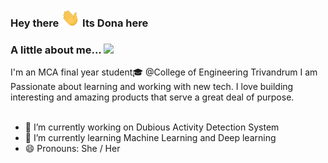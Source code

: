 ### Hey there <img src="https://raw.githubusercontent.com/ABSphreak/ABSphreak/master/gifs/Hi.gif" width="30px"> Its Dona here
  ### A little about me...  <img src="https://media.giphy.com/media/VgCDAzcKvsR6OM0uWg/giphy.gif" width="50"> 
I'm an MCA final year student🎓 @College of Engineering Trivandrum I am Passionate about learning and working with new tech. I love building interesting and amazing products that serve a great deal of purpose. <br/><br/>

  - 🔭 I’m currently working on Dubious Activity Detection System
  - 🌱 I’m currently learning Machine Learning and Deep learning
  - 😄 Pronouns: She / Her
  
